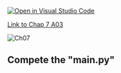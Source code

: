 [![Open in Visual Studio Code](https://classroom.github.com/assets/open-in-vscode-c66648af7eb3fe8bc4f294546bfd86ef473780cde1dea487d3c4ff354943c9ae.svg)](https://classroom.github.com/online_ide?assignment_repo_id=9442756&assignment_repo_type=AssignmentRepo)

[Link to Chap 7 A03](https://docs.google.com/presentation/d/16Lg15We_18LVyquswkjr61CDRxR3O9uaTISKX7v8thc/edit#slide=id.g116e0b78bfe_0_76)

![Ch07](https://nimbus-screenshots.s3.amazonaws.com/s/e2635b138a87f620d04ffa67610a166d.png)

## Compete the "main.py"


